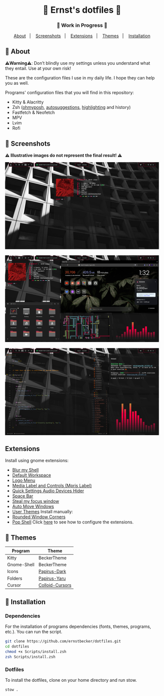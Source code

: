 <div align="center">
  <h1>💎 Ernst's dotfiles 💎</h1>
  <h3>🚧  Work in Progress  🚧</h3>
</div>

<div align="center">
  <a href="#-about">About</a>&nbsp;&nbsp;&nbsp;|&nbsp;&nbsp;&nbsp;
  <a href="#-screenshots">Screenshots</a>&nbsp;&nbsp;&nbsp;|&nbsp;&nbsp;&nbsp;
  <a href="#-extensions">Extensions</a>&nbsp;&nbsp;&nbsp;|&nbsp;&nbsp;&nbsp;
  <a href="#-themes">Themes</a>&nbsp;&nbsp;&nbsp;|&nbsp;&nbsp;&nbsp;
  <a href="#-installation">Installation</a>
</div>

## 🏮 About

**⚠️Warning⚠️**: Don’t blindly use my settings unless you understand what they entail. Use at your own risk!

These are the configuration files I use in my daily life. I hope they can help you as well.

Programs' configuration files that you will find in this repository:
- Kitty & Alacritty
- Zsh ([ohmyposh](https://github.com/JanDeDobbeleer/oh-my-posh), [autosuggestions](https://github.com/zsh-users/zsh-autosuggestions), [highlighting](https://github.com/zsh-users/zsh-syntax-highlighting) and history)
- Fastfetch & Neofetch
- MPV
- Lvim
- Rofi

## 📸 Screenshots
**⚠️ Illustrative images do not represent the final result! ⚠️**

<div align="center">
  <img src="Info/Screenshots/A.png">
  <br><br>
  <img src="Info/Screenshots/B.png">
  <br><br>
  <img src="Info/Screenshots/C.png">
</div>

## Extensions
Install using gnome extensions:
- [Blur my Shell](https://extensions.gnome.org/extension/3193/blur-my-shell/)
- [Default Workspace](https://extensions.gnome.org/extension/4783/default-workspace/)
- [Logo Menu](https://extensions.gnome.org/extension/4451/logo-menu/)
- [Media Label and Controls (Mpris Label)](https://extensions.gnome.org/extension/4928/mpris-label/)
- [Quick Settings Audio Devices Hider](https://extensions.gnome.org/extension/5964/quick-settings-audio-devices-hider/)
- [Space Bar](https://extensions.gnome.org/extension/5090/space-bar/)
- [Steal my focus window](https://extensions.gnome.org/extension/6385/steal-my-focus-window/)
- [Auto Move Windows](https://extensions.gnome.org/extension/16/auto-move-windows/)
- [User Themes](https://extensions.gnome.org/extension/19/user-themes/)
Install manually:
- [Rounded Window Corners](https://github.com/yilozt/rounded-window-corners)
- [Pop Shell](https://github.com/pop-os/shell)
Click [here](Infos/extensions.md) to see how to configure the extensions.

## 🎨 Themes
| Program | Theme |
| --- | --- |
| Kitty | BeckerTheme |
| Gnome-Shell | BeckerTheme |
| Icons | [Papirus-Dark](https://github.com/PapirusDevelopmentTeam/papirus-icon-theme) |
| Folders | [Papirus-Yaru](https://github.com/PapirusDevelopmentTeam/papirus-folders) |
| Cursor | [Colloid-Cursors](https://github.com/vinceliuice/Colloid-icon-theme/tree/main/cursors) |

## 💾 Installation
### Dependencies
For the installation of programs dependencies (fonts, themes, programs, etc.). You can run the script.

```bash
git clone https://github.com/ernstbecker/dotfiles.git
cd dotfiles
chmod +x Scripts/install.zsh
zsh Scripts/install.zsh
```

### Dotfiles
To install the dotfiles, clone on your home directory and run stow.

```bash
stow .
```
